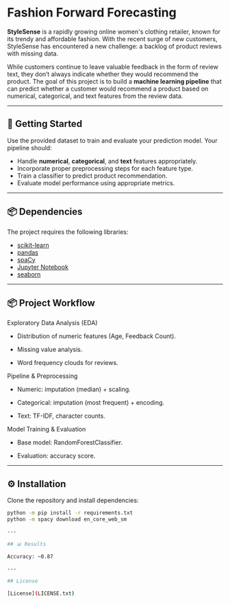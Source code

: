 # Fashion Forward Forecasting

**StyleSense** is a rapidly growing online women's clothing retailer, known for its trendy and affordable fashion. With the recent surge of new customers, StyleSense has encountered a new challenge: a backlog of product reviews with missing data.  

While customers continue to leave valuable feedback in the form of review text, they don’t always indicate whether they would recommend the product. The goal of this project is to build a **machine learning pipeline** that can predict whether a customer would recommend a product based on numerical, categorical, and text features from the review data.

---

## 🚀 Getting Started

Use the provided dataset to train and evaluate your prediction model. Your pipeline should:

- Handle **numerical**, **categorical**, and **text** features appropriately.  
- Incorporate proper preprocessing steps for each feature type.  
- Train a classifier to predict product recommendation.  
- Evaluate model performance using appropriate metrics.  

---

## 📦 Dependencies

The project requires the following libraries:

- [scikit-learn](https://scikit-learn.org/stable/)  
- [pandas](https://pandas.pydata.org/)  
- [spaCy](https://spacy.io/)  
- [Jupyter Notebook](https://jupyter.org/)
- [seaborn](https://seaborn.pydata.org/installing.html)

---

## 📦 Project Workflow

Exploratory Data Analysis (EDA)

- Distribution of numeric features (Age, Feedback Count).

- Missing value analysis.

- Word frequency clouds for reviews.

Pipeline & Preprocessing

- Numeric: imputation (median) + scaling.

- Categorical: imputation (most frequent) + encoding.

- Text: TF-IDF, character counts.

Model Training & Evaluation

- Base model: RandomForestClassifier.

- Evaluation: accuracy score.

---

## ⚙️ Installation

Clone the repository and install dependencies:

```bash
python -m pip install -r requirements.txt
python -m spacy download en_core_web_sm

---

## 📊 Results

Accuracy: ~0.87

---

## License

[License](LICENSE.txt)
